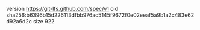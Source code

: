 version https://git-lfs.github.com/spec/v1
oid sha256:b6396b15d226113dfbb976ac5145f9672f0e02eeaf5a9b1a2c483e62d92a6d2c
size 922
